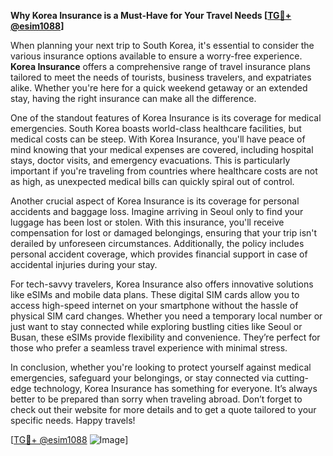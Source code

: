 **Why Korea Insurance is a Must-Have for Your Travel Needs [[TG💪+ @esim1088](https://t.me/s/esim1088)]**

When planning your next trip to South Korea, it's essential to consider the various insurance options available to ensure a worry-free experience. **Korea Insurance** offers a comprehensive range of travel insurance plans tailored to meet the needs of tourists, business travelers, and expatriates alike. Whether you're here for a quick weekend getaway or an extended stay, having the right insurance can make all the difference.

One of the standout features of Korea Insurance is its coverage for medical emergencies. South Korea boasts world-class healthcare facilities, but medical costs can be steep. With Korea Insurance, you'll have peace of mind knowing that your medical expenses are covered, including hospital stays, doctor visits, and emergency evacuations. This is particularly important if you're traveling from countries where healthcare costs are not as high, as unexpected medical bills can quickly spiral out of control.

Another crucial aspect of Korea Insurance is its coverage for personal accidents and baggage loss. Imagine arriving in Seoul only to find your luggage has been lost or stolen. With this insurance, you'll receive compensation for lost or damaged belongings, ensuring that your trip isn't derailed by unforeseen circumstances. Additionally, the policy includes personal accident coverage, which provides financial support in case of accidental injuries during your stay.

For tech-savvy travelers, Korea Insurance also offers innovative solutions like eSIMs and mobile data plans. These digital SIM cards allow you to access high-speed internet on your smartphone without the hassle of physical SIM card changes. Whether you need a temporary local number or just want to stay connected while exploring bustling cities like Seoul or Busan, these eSIMs provide flexibility and convenience. They’re perfect for those who prefer a seamless travel experience with minimal stress.

In conclusion, whether you're looking to protect yourself against medical emergencies, safeguard your belongings, or stay connected via cutting-edge technology, Korea Insurance has something for everyone. It’s always better to be prepared than sorry when traveling abroad. Don’t forget to check out their website for more details and to get a quote tailored to your specific needs. Happy travels! 

[[TG💪+ @esim1088](https://t.me/s/esim1088) ![Image](https://i.postimg.cc/Y0z9fWf4/image.png)]